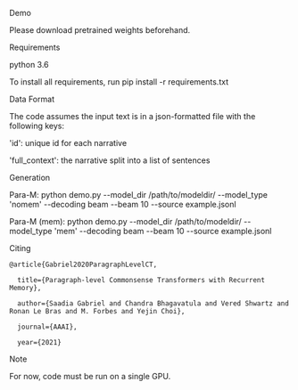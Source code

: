 Demo

Please download pretrained weights beforehand. 

Requirements

python 3.6

To install all requirements, run pip install -r requirements.txt

Data Format 

The code assumes the input text is in a json-formatted file with the following keys:

'id': unique id for each narrative

'full_context': the narrative split into a list of sentences 


Generation

Para-M: python demo.py --model_dir /path/to/modeldir/ --model_type 'nomem' --decoding beam --beam 10 --source example.jsonl

Para-M (mem): python demo.py --model_dir /path/to/modeldir/ --model_type 'mem' --decoding beam --beam 10 --source example.jsonl 

Citing 
```
@article{Gabriel2020ParagraphLevelCT,

  title={Paragraph-level Commonsense Transformers with Recurrent Memory},
  
  author={Saadia Gabriel and Chandra Bhagavatula and Vered Shwartz and Ronan Le Bras and M. Forbes and Yejin Choi},
  
  journal={AAAI},
  
  year={2021}
  ```

Note 

For now, code must be run on a single GPU. 
